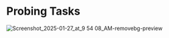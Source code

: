 # Probing Tasks

![Screenshot_2025-01-27_at_9 54 08_AM-removebg-preview](https://github.com/user-attachments/assets/4814ef7d-2f0c-41fb-b155-50ce9a95df91)
